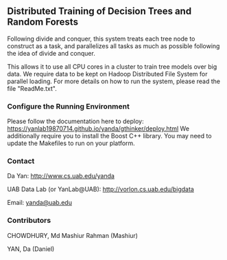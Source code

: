 ## Distributed Training of Decision Trees and Random Forests
Following divide and conquer, this system treats each tree node to construct as a task, and parallelizes all tasks as much as possible following the idea of divide and conquer.

This allows it to use all CPU cores in a cluster to train tree models over big data. We require data to be kept on Hadoop Distributed File System for parallel loading. For more details on how to run the system, please read the file "ReadMe.txt".

### Configure the Running Environment
Please follow the documentation here to deploy: https://yanlab19870714.github.io/yanda/gthinker/deploy.html
We additionally require you to install the Boost C++ library. You may need to update the Makefiles to run on your platform.

### Contact
Da Yan: http://www.cs.uab.edu/yanda

UAB Data Lab (or YanLab@UAB): http://vorlon.cs.uab.edu/bigdata

Email: yanda@uab.edu

### Contributors
CHOWDHURY, Md Mashiur Rahman    (Mashiur)

YAN, Da    (Daniel)

